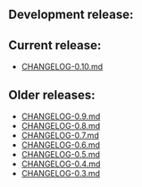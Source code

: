 ## Development release:

## Current release:
  * [CHANGELOG-0.10.md][8]

## Older releases:
  * [CHANGELOG-0.9.md][7]
  * [CHANGELOG-0.8.md][6]
  * [CHANGELOG-0.7.md][5]
  * [CHANGELOG-0.6.md][4]
  * [CHANGELOG-0.5.md][3]
  * [CHANGELOG-0.4.md][2]
  * [CHANGELOG-0.3.md][1]

[8]: https://github.com/heptio/ark/blob/master/changelogs/CHANGELOG-0.10.md
[7]: https://github.com/heptio/ark/blob/master/changelogs/CHANGELOG-0.9.md
[6]: https://github.com/heptio/ark/blob/master/changelogs/CHANGELOG-0.8.md
[5]: https://github.com/heptio/ark/blob/master/changelogs/CHANGELOG-0.7.md
[4]: https://github.com/heptio/ark/blob/master/changelogs/CHANGELOG-0.6.md
[3]: https://github.com/heptio/ark/blob/master/changelogs/CHANGELOG-0.5.md
[2]: https://github.com/heptio/ark/blob/master/changelogs/CHANGELOG-0.4.md
[1]: https://github.com/heptio/ark/blob/master/changelogs/CHANGELOG-0.3.md
